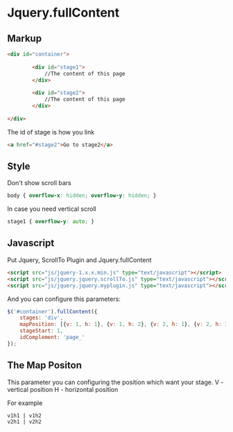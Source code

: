 # Jquery.fullContent

## Markup

```html
<div id="container">
	
		<div id="stage1">
			//The content of this page
		</div>
		
		<div id="stage2">
			//The content of this page
		</div>
		
</div>
```

The id of stage is how you link
```html
<a href="#stage2">Go to stage2</a>
```



## Style

Don't show scroll bars
```css
body { overflow-x: hidden; overflow-y: hidden; }
```

In case you need vertical scroll
```css
stage1 { overflow-y: auto; }
```


## Javascript

Put Jquery, ScrollTo Plugin and Jquery.fullContent
```html
<script src="js/jquery-1.x.x.min.js" type="text/javascript"></script>
<script src="js/jquery.jquery.scrollTo.js" type="text/javascript"></script>
<script src="js/jquery.jquery.myplugin.js" type="text/javascript"></script>
```

And you can configure this parameters:
```javascript
$('#container').fullContent({
	stages: 'div',
	mapPosition: [{v: 1, h: 1}, {v: 1, h: 2}, {v: 2, h: 1}, {v: 2, h: 2}],
	stageStart: 1,
	idComplement: 'page_'
});
```

## The Map Positon

This parameter you can configuring the position which want your stage.
V - vertical position
H - horizontal position

For example
```
v1h1 | v1h2
v2h1 | v2h2
```




